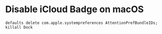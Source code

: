 # Disable iCloud Badge on macOS
```shell
defaults delete com.apple.systempreferences AttentionPrefBundleIDs; killall Dock
```
